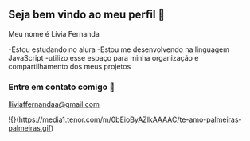 ## Seja bem vindo ao meu perfil 🍒

Meu nome é Lívia Fernanda

-Estou estudando no alura
-Estou me desenvolvendo na linguagem JavaScript
-utilizo esse espaço para minha organização e compartilhamento dos meus projetos

### Entre em contato comigo 📧
lliviaffernandaa@gmail.com

!{}(https://media1.tenor.com/m/0bEioByAZlkAAAAC/te-amo-palmeiras-palmeiras.gif)
